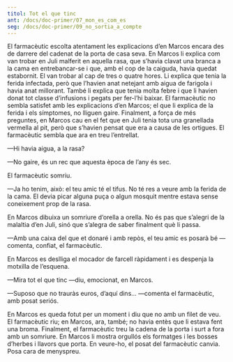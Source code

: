 ```yaml
---
titol: Tot el que tinc
ant: /docs/doc-primer/07_mon_es_com_es
seg: /docs/doc-primer/09_no_sortia_a_compte
---
```

El farmacèutic escolta atentament les explicacions d’en Marcos encara des de darrere del cadenat de la porta de casa seva. En Marcos li explica com van trobar en Juli malferit en aquella rasa, que s’havia clavat una branca a la cama en entrebancar-se i que, amb el cop de la caiguda, havia quedat estabornit. El van trobar al cap de tres o quatre hores. Li explica que tenia la ferida infectada, però que l’havien anat netejant amb aigua de farigola i havia anat millorant. També li explica que tenia molta febre i que li havien donat tot classe d’infusions i pegats per fer-l’hi baixar. El farmacèutic no sembla satisfet amb les explicacions d’en Marcos; el que li explica de la ferida i els símptomes, no lliguen gaire. Finalment, a força de més preguntes, en Marcos cau en el fet que en Juli tenia tota una granellada vermella al pit, però que s’havien pensat que era a causa de les ortigues. El farmacèutic sembla que ara en treu l’entrellat. 

—Hi havia aigua, a la rasa? 

—No gaire, és un rec que aquesta època de l’any és sec.

El farmacèutic somriu. 

—Ja ho tenim, això: el teu amic té el tifus. No té res a veure amb la ferida de la cama. El devia picar alguna puça o algun mosquit mentre estava sense coneixement prop de la rasa. 

En Marcos dibuixa un somriure d’orella a orella. No és pas que s’alegri de la malaltia d’en Juli, sinó que s’alegra de saber finalment què li passa. 

—Amb una caixa del que et donaré i amb repòs, el teu amic es posarà bé —comenta, confiat, el farmacèutic. 

En Marcos es deslliga el mocador de farcell ràpidament i es despenja la motxilla de l’esquena. 

—Mira tot el que tinc —diu, emocionat, en Marcos. 

—Suposo que no trauràs euros, d’aquí dins... —comenta el farmacèutic, amb posat seriós.

En Marcos es queda fotut per un moment i diu que no amb un filet de veu. El farmacèutic riu; en Marcos, ara, també; no havia entès que li estava fent una broma. Finalment, el farmacèutic treu la cadena de la porta i surt a fora amb un somriure. En Marcos li mostra orgullós els formatges i les bosses d’herbes i llavors que porta. En veure-ho, el posat del farmacèutic canvia. Posa cara de menyspreu.
